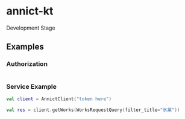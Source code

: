# annict-kt

Development Stage

## Examples

### Authorization
```kotlin
```

### Service Example

```kotlin
val client = AnnictClient("token here")

val res = client.getWorks(WorksRequestQuery(filter_title="氷菓"))
```

